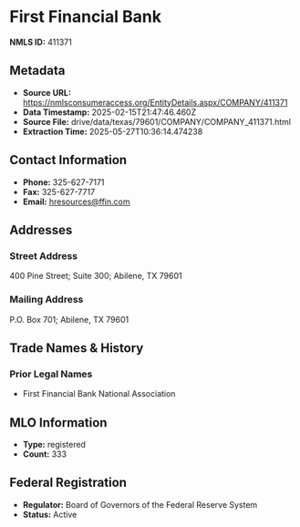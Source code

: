 # First Financial Bank

**NMLS ID:** 411371

## Metadata
- **Source URL:** https://nmlsconsumeraccess.org/EntityDetails.aspx/COMPANY/411371
- **Data Timestamp:** 2025-02-15T21:47:46.460Z
- **Source File:** drive/data/texas/79601/COMPANY/COMPANY_411371.html
- **Extraction Time:** 2025-05-27T10:36:14.474238

## Contact Information
- **Phone:** 325-627-7171
- **Fax:** 325-627-7717
- **Email:** hresources@ffin.com

## Addresses
### Street Address
400 Pine Street; Suite 300; Abilene, TX 79601

### Mailing Address
P.O. Box 701; Abilene, TX 79601

## Trade Names & History
### Prior Legal Names
- First Financial Bank National Association

## MLO Information
- **Type:** registered
- **Count:** 333

## Federal Registration
- **Regulator:** Board of Governors of the Federal Reserve System
- **Status:** Active
